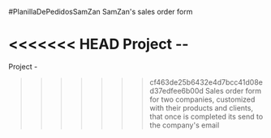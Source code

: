 #PlanillaDePedidosSamZan
SamZan's sales order form

<<<<<<< HEAD
Project --
=======
Project -
>>>>>>> cf463de25b6432e4d7bcc41d08ed37edfee6b00d
Sales order form for two companies, customized with their products and clients, that once is completed its send to the company's email
